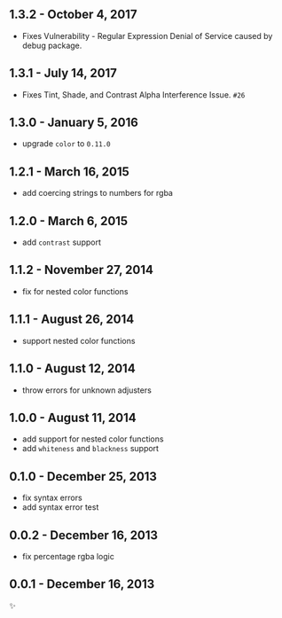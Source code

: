 1.3.2 - October 4, 2017
-----------------------
* Fixes Vulnerability - Regular Expression Denial of Service caused by debug package.

1.3.1 - July 14, 2017
-----------------------
* Fixes Tint, Shade, and Contrast Alpha Interference Issue. `#26`

1.3.0 - January 5, 2016
-----------------------
* upgrade `color` to `0.11.0`

1.2.1 - March 16, 2015
----------------------
* add coercing strings to numbers for rgba

1.2.0 - March 6, 2015
---------------------
* add `contrast` support

1.1.2 - November 27, 2014
-------------------------
* fix for nested color functions

1.1.1 - August 26, 2014
-----------------------
* support nested color functions

1.1.0 - August 12, 2014
-----------------------
* throw errors for unknown adjusters

1.0.0 - August 11, 2014
-----------------------
* add support for nested color functions
* add `whiteness` and `blackness` support

0.1.0 - December 25, 2013
-------------------------
* fix syntax errors
* add syntax error test

0.0.2 - December 16, 2013
-------------------------
* fix percentage rgba logic

0.0.1 - December 16, 2013
-------------------------
:sparkles:
